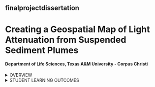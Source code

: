 ## finalprojectdissertation
# Creating a Geospatial Map of Light Attenuation from Suspended Sediment Plumes
#### Department of Life Sciences, Texas A&M University - Corpus Christi

<details><summary>OVERVIEW</summary>
<p>

[Description]

Sediment plumes are generated from both natural and anthropogenic causes, increasing water turbidity and attenuating light that penetrates the water column. Spatial maps facilitate understanding how different suspended sediment disturbances propagate and attenuate light that consequently affects available seagrass. The project aims to develop code to make HOBO light logger data files readable in RStudio to enable spatiotemporal data analysis as a result, creating a spatial map of light attenuation intensity across the seagrass study site. 

</p>
</details>

<details><summary>STUDENT LEARNING OUTCOMES</summary>
<p>

Upon the successful completion of this course, students should be able to:
1.	Practice experimental design
2.  Develop final paper IMRAD format
3.  Develop final presentation for seminar

</p>
   <details><summary>PROGRESS NOTES</summary>
<p>
- data file for 11_02_22 changed from 11_06_22xl to 11_02_22xl as 11_06_22 is when data was downloaded and not an eperimental date.
- data file for 11_09_22 had the same data as 11_02_22 erroneously so itwas updated to the correct data in the correct date.
